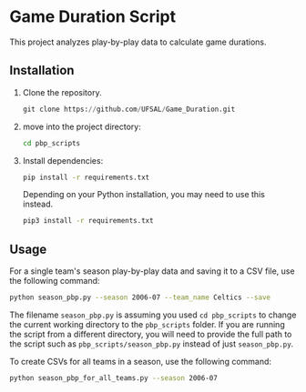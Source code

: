 # Game Duration Script

This project analyzes play-by-play data to calculate game durations.

## Installation

1. Clone the repository.
   ```python
   git clone https://github.com/UFSAL/Game_Duration.git
   ```
2. move into the project directory:
   ```bash
   cd pbp_scripts
   ```
3. Install dependencies:
   ```bash
   pip install -r requirements.txt
   ```
   Depending on your Python installation, you may need to use this instead.
   ```bash
   pip3 install -r requirements.txt
   ```

## Usage

For a single team's season play-by-play data and saving it to a CSV file, use the following command:

```bash
python season_pbp.py --season 2006-07 --team_name Celtics --save
```

The filename `season_pbp.py` is assuming you used `cd pbp_scripts` to change the current working directory to the `pbp_scripts` folder. If you are running the script from a different directory, you will need to provide the full path to the script such as `pbp_scripts/season_pbp.py` instead of just `season_pbp.py`.

To create CSVs for all teams in a season, use the following command:

```bash
python season_pbp_for_all_teams.py --season 2006-07
```
